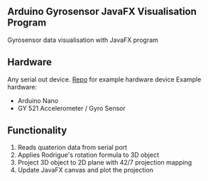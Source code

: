 ## Arduino Gyrosensor JavaFX Visualisation Program
Gyrosensor data visualisation with JavaFX program

## Hardware
Any serial out device. <a href="https://github.com/lochungtin/Arduino-Gyro">Repo</a> for example hardware device
Example hardware:
- Arduino Nano
- GY 521 Accelerometer / Gyro Sensor

## Functionality
1. Reads quaterion data from serial port
2. Applies Rodrigue's rotation formula to 3D object
3. Project 3D object to 2D plane with 42/7 projection mapping
4. Update JavaFX canvas and plot the projection
